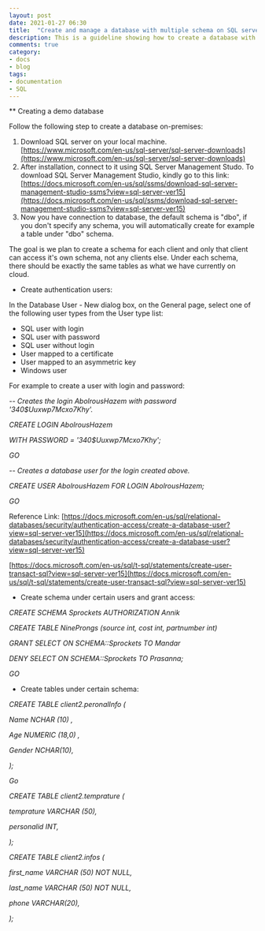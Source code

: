 ```yaml
---
layout: post
date: 2021-01-27 06:30
title:  "Create and manage a database with multiple schema on SQL server"
description: This is a guideline showing how to create a database with multiple schemas using either SQL Server Management Studio (SSMS) or SQL queries.
comments: true
category: 
- docs
- blog
tags:
- documentation
- SQL
---
```


** Creating a demo database

Follow the following step to create a database on-premises:

1. Download SQL server on your local machine. [https://www.microsoft.com/en-us/sql-server/sql-server-downloads](https://www.microsoft.com/en-us/sql-server/sql-server-downloads)
2. After installation, connect to it using SQL Server Management Studo. To download SQL Server Management Studio, kindly go to this link: [https://docs.microsoft.com/en-us/sql/ssms/download-sql-server-management-studio-ssms?view=sql-server-ver15](https://docs.microsoft.com/en-us/sql/ssms/download-sql-server-management-studio-ssms?view=sql-server-ver15)
3. Now you have connection to database, the default schema is &quot;dbo&quot;, if you don&#39;t specify any schema, you will automatically create for example a table under &quot;dbo&quot; schema.

The goal is we plan to create a schema for each client and only that client can access it&#39;s own schema, not any clients else. Under each schema, there should be exactly the same tables as what we have currently on cloud.

- Create authentication users:

In the Database User - New dialog box, on the General page, select one of the following user types from the User type list:

- SQL user with login
- SQL user with password
- SQL user without login
- User mapped to a certificate
- User mapped to an asymmetric key
- Windows user

For example to create a user with login and password:

_-- Creates the login AbolrousHazem with password &#39;340$Uuxwp7Mcxo7Khy&#39;._

_CREATE LOGIN AbolrousHazem_

_WITH PASSWORD = &#39;340$Uuxwp7Mcxo7Khy&#39;;_

_GO_

_-- Creates a database user for the login created above._

_CREATE USER AbolrousHazem FOR LOGIN AbolrousHazem;_

_GO_

Reference Link: [https://docs.microsoft.com/en-us/sql/relational-databases/security/authentication-access/create-a-database-user?view=sql-server-ver15](https://docs.microsoft.com/en-us/sql/relational-databases/security/authentication-access/create-a-database-user?view=sql-server-ver15)

[https://docs.microsoft.com/en-us/sql/t-sql/statements/create-user-transact-sql?view=sql-server-ver15](https://docs.microsoft.com/en-us/sql/t-sql/statements/create-user-transact-sql?view=sql-server-ver15)

- Create schema under certain users and grant access:

_CREATE SCHEMA Sprockets AUTHORIZATION Annik_

_CREATE TABLE NineProngs (source int, cost int, partnumber int)_

_GRANT SELECT ON SCHEMA::Sprockets TO Mandar_

_DENY SELECT ON SCHEMA::Sprockets TO Prasanna;_

_GO_

- Create tables under certain schema:

_CREATE TABLE client2.peronalInfo (_

_Name NCHAR (10) ,_

_Age NUMERIC (18,0) ,_

_Gender NCHAR(10),_

_);_

_Go_

_CREATE TABLE client2.temprature (_

_temprature VARCHAR (50),_

_personalid INT,_

_);_

_CREATE TABLE client2.infos (_

_first\_name VARCHAR (50) NOT NULL,_

_last\_name VARCHAR (50) NOT NULL,_

_phone VARCHAR(20),_

_);_

